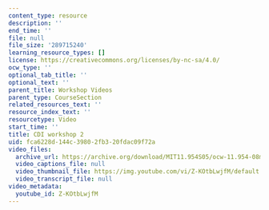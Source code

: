 ```yaml
---
content_type: resource
description: ''
end_time: ''
file: null
file_size: '289715240'
learning_resource_types: []
license: https://creativecommons.org/licenses/by-nc-sa/4.0/
ocw_type: ''
optional_tab_title: ''
optional_text: ''
parent_title: Workshop Videos
parent_type: CourseSection
related_resources_text: ''
resource_index_text: ''
resourcetype: Video
start_time: ''
title: CDI workshop 2
uid: fca6228d-144c-3980-2fb3-20fdac09f72a
video_files:
  archive_url: https://archive.org/download/MIT11.954S05/ocw-11.954-08mar05-220k.mp4
  video_captions_file: null
  video_thumbnail_file: https://img.youtube.com/vi/Z-KOtbLwjfM/default.jpg
  video_transcript_file: null
video_metadata:
  youtube_id: Z-KOtbLwjfM
---
```

